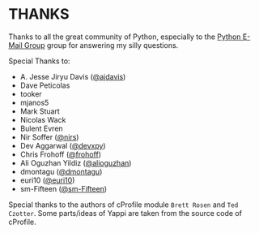 # THANKS

Thanks to all the great community of Python, especially to the [Python E-Mail Group](http://groups.google.com/group/comp.lang.python) group for answering my 
silly questions.

Special Thanks to:

- A. Jesse Jiryu Davis ([@ajdavis](https://github.com/ajdavis))
- Dave Peticolas
- tooker
- mjanos5
- Mark Stuart
- Nicolas Wack
- Bulent Evren
- Nir Soffer ([@nirs](https://github.com/nirs))
- Dev Aggarwal ([@devxpy](https://github.com/devxpy))
- Chris Frohoff ([@frohoff](https://github.com/frohoff))
- Ali Oguzhan Yildiz ([@alioguzhan](https://github.com/alioguzhan))
- dmontagu ([@dmontagu](https://github.com/dmontagu))
- euri10 ([@euri10](https://github.com/euri10))
- sm-Fifteen ([@sm-Fifteen](https://github.com/sm-Fifteen))


Special thanks to the authors of cProfile module `Brett Rosen` and `Ted Czotter`. 
Some parts/ideas of Yappi are taken from the source code of cProfile.


